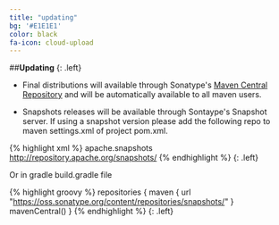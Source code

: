 ```yaml
---
title: "updating"
bg: '#E1E1E1'
color: black
fa-icon: cloud-upload
---
```


##**Updating**
{: .left}

- Final distributions will available through Sonatype's [Maven Central Repository](http://search.maven.org/) and will be automatically available to all maven users.

- Snapshots releases will be available through Sontaype's Snapshot server.
If using a snapshot version please add the following repo to maven settings.xml of project pom.xml.

{% highlight xml %}
<pluginRepositories>
  <pluginRepository>
    <id>apache.snapshots</id>
    <url>http://repository.apache.org/snapshots/</url>
  </pluginRepository>
</pluginRepositories>
{% endhighlight %}
{: .left}

Or in gradle build.gradle file

{% highlight groovy %}
repositories {
  maven { url "https://oss.sonatype.org/content/repositories/snapshots/" }
  mavenCentral()
}
{% endhighlight %}
{: .left}
